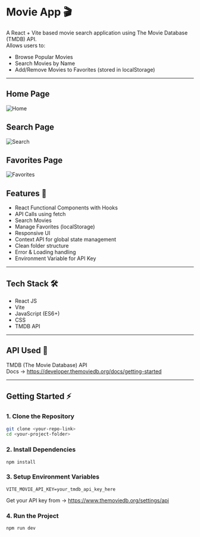 # Movie App 🎬

A React + Vite based movie search application using The Movie Database (TMDB) API.  
Allows users to:

- Browse Popular Movies
- Search Movies by Name
- Add/Remove Movies to Favorites (stored in localStorage)

---

## Home Page

![Home](assets/home.png)

## Search Page

![Search](assets/search.png)

## Favorites Page

![Favorites](assets/favorite.png)

## Features 🚀

- React Functional Components with Hooks
- API Calls using fetch
- Search Movies
- Manage Favorites (localStorage)
- Responsive UI
- Context API for global state management
- Clean folder structure
- Error & Loading handling
- Environment Variable for API Key

---

## Tech Stack 🛠️

- React JS
- Vite
- JavaScript (ES6+)
- CSS
- TMDB API

---

## API Used 🎥

TMDB (The Movie Database) API  
Docs → https://developer.themoviedb.org/docs/getting-started

---

## Getting Started ⚡

### 1. Clone the Repository

```bash
git clone <your-repo-link>
cd <your-project-folder>
```

### 2. Install Dependencies

```
npm install
```

### 3. Setup Environment Variables

```
VITE_MOVIE_API_KEY=your_tmdb_api_key_here
```

Get your API key from → https://www.themoviedb.org/settings/api

### 4. Run the Project

```
npm run dev
```
